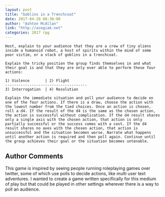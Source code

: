 ```yaml
---
layout: post
title: "Goblins in a Trenchcoat"
date: 2017-04-20 08:30:00
author: "Ashton McAllan"
link: "http://acegiak.net"
categories: 2017 rpg
---
```

```
Host, explain to your audience that they are a crew of tiny aliens inside a humanoid robot, a host of spirits within the mind of some poor victim, or a stack of goblins in a trenchcoat.

Explain the tricky position the group finds themselves in and what their goal is and that they are only ever able to perform these four actions:

1) Violence       | 2) Flight
-------------------------------------
3) Interrogation  | 4) Resolution

Explain the immediate situation and poll your audience to decide on one of the four actions. If there is a draw, choose the action with the lowest number from the tied choices. Once an action is chosen, roll a d4. If the result of the d4 is the same as the chosen action, the action is successful without complication. If the d4 result shares only a single axis with the chosen action, that action is only partially successful or the success comes with a cost. If the d4 result shares no axes with the chosen action, that action is unsuccessful and the situation becomes worse. Narrate what happens until another action is required and then poll again. Continue until the group achieves their goal or the situation becomes untenable.

```
## Author Comments 

This game is inspired by seeing people running roleplaying games over twitter, some of which use polls to decide actions, like multi user text adventures. I wanted to create a game written specifically for this medium of play but that could be played in other settings wherever there is a way to poll an audience.
